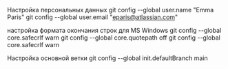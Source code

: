 Настройка персональных данных
    git config --global user.name "Emma Paris"
    git config --global user.email "eparis@atlassian.com"


настройка формата окончания строк для MS Windows
    git config --global core.safecrlf warn
    git config --global core.quotepath off
    git config --global core.safecrlf warn

Настройка основной ветки
    git config --global init.defaultBranch main